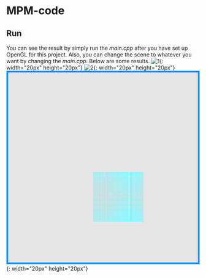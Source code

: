 # MPM-code

## Run
You can see the result by simply run the *main.cpp* after you have set up OpenGL for this project. Also, you can change the scene to whatever you want by changing the *main.cpp*. Below are some results.
![1](pictures/image6.gif){: width="20px" height="20px"}
![2](pictures/image10.gif){: width="20px" height="20px"}
![3](pictures/image13.gif){: width="20px" height="20px"}